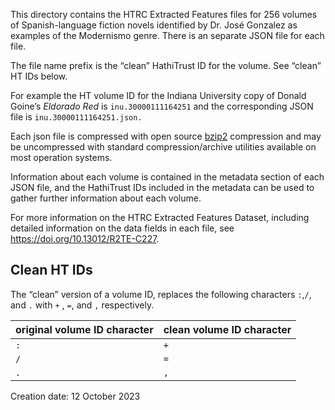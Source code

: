 This directory contains the HTRC Extracted Features files for 256 volumes of Spanish-language fiction novels identified by Dr. José Gonzalez as examples of the Modernismo genre. There is an separate JSON file for each file. 

The file name prefix is the “clean” HathiTrust ID for the volume. See “clean” HT IDs below. 

For example the HT volume ID for the Indiana University copy of Donald Goine’s _Eldorado Red_ is `inu.30000111164251` and the corresponding JSON file is `inu.30000111164251.json.`

Each json file is compressed with open source [bzip2](http://sourceware.org/bzip2/) compression and may be uncompressed with standard compression/archive utilities available on most operation systems.

Information about each volume is contained in the metadata section of each JSON file, and the HathiTrust IDs included in the metadata can be used to gather further information about each volume.

For more information on the HTRC Extracted Features Dataset, including detailed information on the data fields in each file, see <https://doi.org/10.13012/R2TE-C227>.

## Clean HT IDs

The “clean” version of a volume ID, replaces  the following characters `:`,`/`, and `.` with `+` , `=`, and `,` respectively. 

|original volume ID character | clean volume ID character |
|:---                         | :---                      |
| `:`                         | `+`                       |
| `/`                         | `=`                       |
| `.`                         | `,`                       |

Creation date: 12 October 2023
